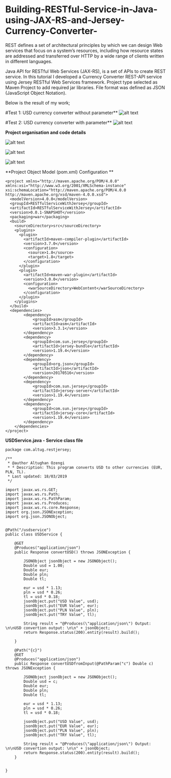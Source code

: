 # Building-RESTful-Service-in-Java-using-JAX-RS-and-Jersey-Currency-Converter-

REST defines a set of architectural principles by which we can design Web services that focus on a system’s resources, including how resource states are addressed and transferred over HTTP by a wide range of clients written in different languages.

Java API for RESTful Web Services (JAX-RS), is a set of APIs to create REST service. In this tutorial I developed a Currency Converter REST-API service using Jersey RESTful Web Services framework. Project type selected as Maven Project to add required jar libraries. File format was defined as JSON (JavaScript Object Notation).

Below is the result of my work;

#Test 1: USD currency converter without parameter**
![alt text](https://i.ibb.co/HYQDd4D/Building-RESTful-Service-in-Java-using-JAX-RS-and-Jersey-1.png)

#Test 2: USD currency converter with parameter**
![alt text](https://i.ibb.co/9ty73B5/Building-RESTful-Service-in-Java-using-JAX-RS-and-Jersey-2.png)

**Project organisation and code details**

![alt text](https://i.ibb.co/b681cNg/project-organisation.png)

![alt text](https://i.ibb.co/gFjBTWq/1.png)

![alt text](https://i.ibb.co/ThyHzp3/2.png)

**Project Object Model (pom.xml) Configuration **
```
<project xmlns="http://maven.apache.org/POM/4.0.0" xmlns:xsi="http://www.w3.org/2001/XMLSchema-instance" xsi:schemaLocation="http://maven.apache.org/POM/4.0.0 http://maven.apache.org/xsd/maven-4.0.0.xsd">
  <modelVersion>4.0.0</modelVersion>
  <groupId>RESTfulServiceWithJersey</groupId>
  <artifactId>RESTfulServiceWithJersey</artifactId>
  <version>0.0.1-SNAPSHOT</version>
  <packaging>war</packaging>
  <build>
    <sourceDirectory>src</sourceDirectory>
    <plugins>
      <plugin>
        <artifactId>maven-compiler-plugin</artifactId>
        <version>3.7.0</version>
        <configuration>
          <source>1.8</source>
          <target>1.8</target>
        </configuration>
      </plugin>
      <plugin>
        <artifactId>maven-war-plugin</artifactId>
        <version>3.0.0</version>
        <configuration>
          <warSourceDirectory>WebContent</warSourceDirectory>
        </configuration>
      </plugin>
    </plugins>
  </build>
  <dependencies>
		<dependency>
			<groupId>asm</groupId>
			<artifactId>asm</artifactId>
			<version>3.3.1</version>
		</dependency>
		<dependency>
			<groupId>com.sun.jersey</groupId>
			<artifactId>jersey-bundle</artifactId>
			<version>1.19.4</version>
		</dependency>
		<dependency>
			<groupId>org.json</groupId>
			<artifactId>json</artifactId>
			<version>20170516</version>
		</dependency>
		<dependency>
			<groupId>com.sun.jersey</groupId>
			<artifactId>jersey-server</artifactId>
			<version>1.19.4</version>
		</dependency>
		<dependency>
			<groupId>com.sun.jersey</groupId>
			<artifactId>jersey-core</artifactId>
			<version>1.19.4</version>
		</dependency>
	</dependencies>
</project>
```

**USDService.java - Service class file**
```
package com.altug.restjersey;

/**
 * @author Altughan Ozengi
 * * Description: This program converts USD to other currencies (EUR, PLN, TL).
 * Last updated: 18/03/2019
 */

import javax.ws.rs.GET;
import javax.ws.rs.Path;
import javax.ws.rs.PathParam;
import javax.ws.rs.Produces;
import javax.ws.rs.core.Response;
import org.json.JSONException;
import org.json.JSONObject;


@Path("/usdservice")
public class USDService {
	
	@GET
	@Produces("application/json")
	public Response convertUSD() throws JSONException {

		JSONObject jsonObject = new JSONObject();
		Double usd = 1.00;
		Double eur;
		Double pln;
		Double tl;
				
		eur = usd * 1.13;
		pln = usd * 0.26;
		tl = usd * 0.18;
		jsonObject.put("USD Value", usd);
		jsonObject.put("EUR Value", eur);
		jsonObject.put("PLN Value", pln);
		jsonObject.put("TRY Value", tl);
		
		String result = "@Produces(\"application/json\") Output: \n\nUSD convertion output: \n\n" + jsonObject;
		return Response.status(200).entity(result).build();
	
	}
	
	@Path("{c}")
	@GET
	@Produces("application/json")
	public Response convertUSDfromInput(@PathParam("c") Double c) throws JSONException {

		JSONObject jsonObject = new JSONObject();
		Double usd = c;
		Double eur;
		Double pln;
		Double tl;
		
		eur = usd * 1.13;
		pln = usd * 0.26;
		tl = usd * 0.18;
 
		jsonObject.put("USD Value", usd);
		jsonObject.put("EUR Value", eur);
		jsonObject.put("PLN Value", pln);
		jsonObject.put("TRY Value", tl);
		
		String result = "@Produces(\"application/json\") Output: \n\nUSD convertion output: \n\n" + jsonObject;
		return Response.status(200).entity(result).build();
	}

	
}
```

